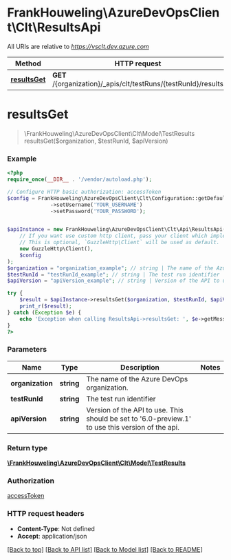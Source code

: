 # FrankHouweling\AzureDevOpsClient\Clt\ResultsApi

All URIs are relative to *https://vsclt.dev.azure.com*

Method | HTTP request | Description
------------- | ------------- | -------------
[**resultsGet**](ResultsApi.md#resultsGet) | **GET** /{organization}/_apis/clt/testRuns/{testRunId}/results | 


# **resultsGet**
> \FrankHouweling\AzureDevOpsClient\Clt\Model\TestResults resultsGet($organization, $testRunId, $apiVersion)





### Example
```php
<?php
require_once(__DIR__ . '/vendor/autoload.php');

// Configure HTTP basic authorization: accessToken
$config = FrankHouweling\AzureDevOpsClient\Clt\Configuration::getDefaultConfiguration()
              ->setUsername('YOUR_USERNAME')
              ->setPassword('YOUR_PASSWORD');


$apiInstance = new FrankHouweling\AzureDevOpsClient\Clt\Api\ResultsApi(
    // If you want use custom http client, pass your client which implements `GuzzleHttp\ClientInterface`.
    // This is optional, `GuzzleHttp\Client` will be used as default.
    new GuzzleHttp\Client(),
    $config
);
$organization = "organization_example"; // string | The name of the Azure DevOps organization.
$testRunId = "testRunId_example"; // string | The test run identifier
$apiVersion = "apiVersion_example"; // string | Version of the API to use.  This should be set to '6.0-preview.1' to use this version of the api.

try {
    $result = $apiInstance->resultsGet($organization, $testRunId, $apiVersion);
    print_r($result);
} catch (Exception $e) {
    echo 'Exception when calling ResultsApi->resultsGet: ', $e->getMessage(), PHP_EOL;
}
?>
```

### Parameters

Name | Type | Description  | Notes
------------- | ------------- | ------------- | -------------
 **organization** | **string**| The name of the Azure DevOps organization. |
 **testRunId** | **string**| The test run identifier |
 **apiVersion** | **string**| Version of the API to use.  This should be set to &#39;6.0-preview.1&#39; to use this version of the api. |

### Return type

[**\FrankHouweling\AzureDevOpsClient\Clt\Model\TestResults**](../Model/TestResults.md)

### Authorization

[accessToken](../../README.md#accessToken)

### HTTP request headers

 - **Content-Type**: Not defined
 - **Accept**: application/json

[[Back to top]](#) [[Back to API list]](../../README.md#documentation-for-api-endpoints) [[Back to Model list]](../../README.md#documentation-for-models) [[Back to README]](../../README.md)

